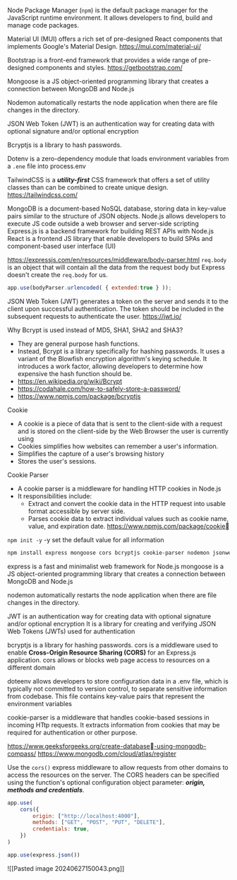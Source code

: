 Node Package Manager (`npm`) is the default package manager for the JavaScript runtime environment. It allows developers to find, build and manage code packages.


Material UI (MUI) offers a rich set of pre-designed React components that implements Google's Material Design. https://mui.com/material-ui/

Bootstrap is a front-end framework that provides a wide range of pre-designed components and styles. https://getbootstrap.com/

Mongoose is a JS object-oriented programming library that creates a connection between MongoDB and Node.js

Nodemon automatically restarts the node application when there are file changes in the directory.

JSON Web Token (JWT) is an authentication way for creating data with optional signature and/or optional encryption

Bcryptjs is a library to hash passwords.

Dotenv is a zero-dependency module that loads environment variables from a `.ene` file into process.env

TailwindCSS is a ***utility-first*** CSS framework that offers a set of utility classes than can be combined to create unique design. https://tailwindcss.com/

MongoDB is a document-based NoSQL database, storing data in key-value pairs similar to the structure of JSON objects.
Node.js allows developers to execute JS code outside a web browser and server-side scripting
Express.js is a backend framework for building REST APIs with Node.js
React is a frontend JS library that enable developers to build SPAs and component-based user interface (UI)

https://expressjs.com/en/resources/middleware/body-parser.html
`req.body` is an object that will contain all the data from the request body but Express doesn't create the `req.body` for us.



```javascript
app.use(bodyParser.urlencoded( { extended:true } ));
```

JSON Web Token (JWT) generates a token on the server and sends it to the client upon successful authentication. The token should be included in the subsequent requests to authenticate the user.
https://jwt.io/

Why Bcrypt is used instead of MD5, SHA1, SHA2 and SHA3?
- They are general purpose hash functions.
- Instead, Bcrypt is a library specifically for hashing passwords. It uses a variant of the Blowfish encryption algorithm's keying schedule. It introduces a work factor, allowing developers to determine how expensive the hash function should be.
- https://en.wikipedia.org/wiki/Bcrypt
- https://codahale.com/how-to-safely-store-a-password/
- https://www.npmjs.com/package/bcryptjs

Cookie
- A cookie is a piece of data that is sent to the client-side with a request and is stored on the client-side by the Web Browser the user is currently using
- Cookies simplifies how websites can remember a user's information.
- Simplifies the capture of a user's browsing history
- Stores the user's sessions.

Cookie Parser
- A cookie parser is a middleware for handling HTTP cookies in Node.js
- It responsibilities include:
	- Extract and convert the cookie data in the HTTP request into usable format accessible by server side.
	- Parses cookie data to extract individual values such as cookie name, value, and expiration date.
https://www.npmjs.com/package/cookie

`npm init -y` -y set the default value for all information
```bash
npm install express mongoose cors bcryptjs cookie-parser nodemon jsonwebtoken mongoose dotenv
```
express is a fast and minimalist web framework for Node.js
mongoose is a JS object-oriented programming library that creates a connection between MongoDB and Node.js

nodemon automatically restarts the node application when there are file changes in the directory.

JWT is an authentication way for creating data with optional signature and/or optional encryption
It is a library for creating and verifying JSON Web Tokens (JWTs) used for authentication

bcryptjs is a library for hashing passwords.
cors is a middleware used to enable **Cross-Origin Resource Sharing (CORS)** for an Express.js application.
cors allows or blocks web page access to resources on a different domain

doteenv allows developers to store configuration data in a .env file, which is typically not committed to version control, to separate sensitive information from codebase. This file contains key-value pairs that represent the environment variables

cookie-parser is a middleware that handles cookie-based sessions in incoming HTtp requests. It extracts information from cookies that may be required for authentication or other purpose.

https://www.geeksforgeeks.org/create-database-using-mongodb-compass/
https://www.mongodb.com/cloud/atlas/register

Use the `cors()` express middleware to allow requests from other domains to access the resources on the server.
The CORS headers  can be specified using the function's optional configuration object parameter: ***origin, methods and credentials***.

```javascript
app.use(
	cors({
		origin: ["http://localhost:4000"],
		methods: ["GET", "POST", "PUT", "DELETE"],
		credentials: true,
	})
)
```

```javascript
app.use(express.json())
```

![[Pasted image 20240627150043.png]]